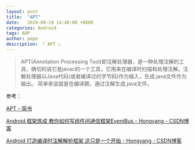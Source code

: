 ```yaml
---
layout: post
title:  "APT"
date:   2019-08-19 14:40:00 +0800
categories: Android
tags: AOP
author: pepe
description: 『 APT 』
---
```


> APT(Annotation Processing Tool)即注解处理器，是一种处理注解的工具，确切的说它是javac的一个工具，它用来在编译时扫描和处理注解。注解处理器以Java代码(或者编译过的字节码)作为输入，生成.java文件作为输出。
简单来说就是在编译期，通过注解生成.java文件。





















参考：

[APT - 简书](https://www.jianshu.com/p/7af58e8e3e18)

[Android 框架炼成 教你如何写组件间通信框架EventBus - Hongyang - CSDN博客](https://blog.csdn.net/lmj623565791/article/details/41096639)

[Android 打造编译时注解解析框架 这只是一个开始 - Hongyang - CSDN博客](https://blog.csdn.net/lmj623565791/article/details/43452969)










